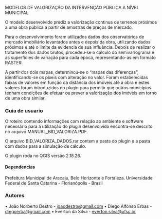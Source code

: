 MODELOS DE VALORIZAÇÃO DA INTERVENÇÃO PÚBLICA A NÍVEL MUNICIPAL

O modelo desenvolvido prediz a valorização continua de terrenos próximos a uma obra pública a partir de amostras de preços de mercado. 

Para o desenvolvimento foram utilizados dados dos observatórios de mercado imobiliário levantados antes e depois da obra, utilizando dados próximos e até o limite da evidencia de sua influência.
Depois de realizar o tratamento dos dados brutos, procedeu-se o cálculo do semivariograma e as superfícies de variação para cada época, representando-as em formato RASTER. 

A partir dos dois mapas, determinou-se o “mapas das diferenças”, identificando-se os píxeis com alteração no valor. Foram estabelecidas faixas de valores em função da distância dos imóveis até a obra e estes valores foram introduzidos no plugin para permitir que outros municípios tenham condições de efetuar ou prever a valorização dos imóveis em torno de uma obra similar.

### Guía de usuario

O roteiro contendo informações com relação ao ambiente e software necessário para a utilização do plugin desenvolvido encontra-se descrito no arquivo MANUAL_BID_VALORIZA.PDF. 

O arquivo BID_VALORIZA_DADOS.rar contem a pasta do plugin e a pasta com dados para a simulação de cálculo.

O plugin roda no QGIS versão 2.18.26.

#### Dependencias
Prefeitura Municipal de Aracaju, Belo Horizonte e Fortaleza.
Universidade Federal de Santa Catarina - Florianópolis - Brasil

### Autores

•	João Norberto Destro - joaodestro@gmail.com
•	Diego Alfonso Erbas - diegoerba@gmail.com
•	Everton da Silva - everton.silva@ufsc.br
